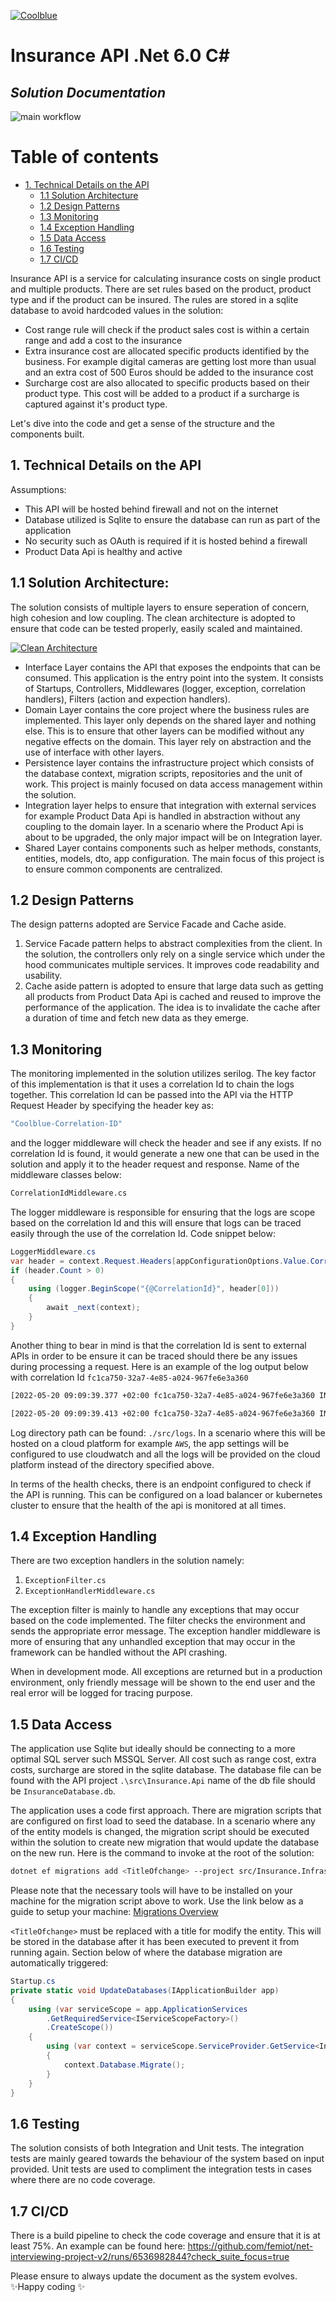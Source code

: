 [![Coolblue](https://github.com/femiot/net-interviewing-project-v2/blob/master/logo.png)](https://www.coolblue.nl/en)

# Insurance API .Net 6.0 C#
## _Solution Documentation_
![main workflow](https://github.com/femiot/net-interviewing-project-v2/actions/workflows/dotnet.yml/badge.svg)

Table of contents
=================

<!--ts-->
   * [1. Technical Details on the API](#1-technical-details-on-the-api)
      * [1.1 Solution Architecture](#11-solution-architecture)
      * [1.2 Design Patterns](#12-design-patterns)
      * [1.3 Monitoring](#13--monitoring)
      * [1.4 Exception Handling](#14-exception-handling)
      * [1.5 Data Access](#15-data-access)
      * [1.6 Testing](#16-testing)
      * [1.7 CI/CD](#17-cicd)
<!--te-->

Insurance API is a service for calculating insurance costs on single product and multiple products. There are set rules based on the product, product type and if the product can be insured. The rules are stored in a sqlite database to avoid hardcoded values in the solution:

- Cost range rule will check if the product sales cost is within a certain range and add a cost to the insurance 
- Extra insurance cost are allocated specific products identified by the business. For example digital cameras are getting lost more than usual and an extra cost of 500 Euros should be added to the insurance cost
- Surcharge cost are also allocated to specific products based on their product type. This cost will be added to a product if a surcharge is captured against it's product type.

Let's dive into the code and get a sense of the structure and the components built.

## 1. Technical Details on the API

Assumptions:
- This API will be hosted behind firewall and not on the internet
- Database utilized is Sqlite to ensure the database can run as part of the application
- No security such as OAuth is required if it is hosted behind a firewall
- Product Data Api is healthy and active


##  1.1 Solution Architecture:
The solution consists of multiple layers to ensure seperation of concern, high cohesion and low coupling. The clean architecture is adopted to ensure that code can be tested properly, easily scaled and maintained.

[![Clean Architecture](https://github.com/femiot/net-interviewing-project-v2/blob/master/clean_architecture.drawio.svg)]()

- Interface Layer contains the API that exposes the endpoints that can be consumed. This application is the entry point into the system. It consists of Startups, Controllers, Middlewares (logger, exception, correlation handlers), Filters (action and expection handlers). 
- Domain Layer contains the core project where the business rules are implemented. This layer only depends on the shared layer and nothing else. This is to ensure that other layers can be modified without any negative effects on the domain. This layer rely on abstraction and the use of interface with other layers.
- Persistence layer contains the infrastructure project which consists of the database context, migration scripts, repositories and the unit of work. This project is mainly focused on data access management within the solution.
- Integration layer helps to ensure that integration with external services for example Product Data Api is handled in abstraction without any coupling to the domain layer. In a scenario where the Product Api is about to be upgraded, the only major impact will be on Integration layer. 
- Shared Layer contains components such as helper methods, constants, entities, models, dto, app configuration. The main focus of this project is to ensure common components are centralized.

## 1.2 Design Patterns
The design patterns adopted are Service Facade and Cache aside.

1. Service Facade pattern helps to abstract complexities from the client. In the solution, the controllers only rely on a single service which under the hood communicates multiple services. It improves code readability and usability.
2. Cache aside pattern is adopted to ensure that large data such as getting all products from Product Data Api is cached and reused to improve the performance of the application. The idea is to invalidate the cache after a duration of time and fetch new data as they emerge. 

## 1.3  Monitoring
The monitoring implemented in the solution utilizes serilog. The key factor of this implementation is that it uses a correlation Id to chain the logs together. This correlation Id can be passed into the API via the HTTP Request Header by specifying the header key as:
```sh
"Coolblue-Correlation-ID"
```
and the logger middleware will check the header and see if any exists. If no correlation Id is found, it would generate a new one that can be used in the solution and apply it to the header request and response. Name of the middleware classes below:
```sh
CorrelationIdMiddleware.cs
```
The logger middleware is responsible for ensuring that the logs are scope based on the correlation Id and this will ensure that logs can be traced easily through the use of the correlation Id. Code snippet below:
```cs
LoggerMiddleware.cs
var header = context.Request.Headers[appConfigurationOptions.Value.CorrelationKey];
if (header.Count > 0)
{
    using (logger.BeginScope("{@CorrelationId}", header[0]))
    {
        await _next(context);
    }
}
```


Another thing to bear in mind is that the correlation Id is sent to external APIs in order to be ensure it can be traced should there be any issues during processing a request. Here is an example of the log output below with correlation Id `fc1ca750-32a7-4e85-a024-967fe6e3a360`
```sh
[2022-05-20 09:09:39.377 +02:00 fc1ca750-32a7-4e85-a024-967fe6e3a360 INF] Executing endpoint 'Insurance.Api.Controllers.SurchargeController.UploadSurchargeRates (Insurance.Api)'

[2022-05-20 09:09:39.413 +02:00 fc1ca750-32a7-4e85-a024-967fe6e3a360 INF] Route matched with {action = "UploadSurchargeRates", controller = "Surcharge"}. Executing controller action with signature System.Threading.Tasks.Task`1[Microsoft.AspNetCore.Mvc.IActionResult] UploadSurchargeRates(Insurance.Shared.Payload.Requests.SurchargeUploadRequest) on controller Insurance.Api.Controllers.SurchargeController (Insurance.Api).
```
Log directory path can be found: `./src/logs`. In a scenario where this will be hosted on a cloud platform for example `AWS`, the app settings will be configured to use cloudwatch and all the logs will be provided on the cloud platform instead of the directory specified above.

In terms of the health checks, there is an endpoint configured to check if the API is running. This can be configured on a load balancer or kubernetes cluster to ensure that the health of the api is monitored at all times. 

## 1.4 Exception Handling
There are two exception handlers in the solution namely:
1. `ExceptionFilter.cs`
2. `ExceptionHandlerMiddleware.cs`

The exception filter is mainly to handle any exceptions that may occur based on the code implemented. The filter checks the environment and sends the appropriate error message. The exception handler middleware is more of ensuring that any unhandled exception that may occur in the framework can be handled without the API crashing. 

When in development mode. All exceptions are returned but in a production environment, only friendly message will be shown to the end user and the real error will be logged for tracing purpose.

## 1.5 Data Access
The application use Sqlite but ideally should be connecting to a more optimal SQL server such MSSQL Server. All cost such as range cost, extra costs, surcharge are stored in the sqlite database. The database file can be found with the API project `.\src\Insurance.Api` name of the db file should be `InsuranceDatabase.db`.

The application uses a code first approach. There are migration scripts that are configured on first load to seed the database. In a scenario where any of the entity models is changed, the migration script should be executed within the solution to create new migration that would update the database on the new run. Here is the command to invoke at the root of the solution:
```sh
dotnet ef migrations add <TitleOfchange> --project src/Insurance.Infrastructure --startup-project src/Insurance.Api --context InsuranceContext -o 'MigrationData'
```
Please note that the necessary tools will have to be installed on your machine for the migration script above to work. Use the link below as a guide to setup your machine:
[Migrations Overview](https://docs.microsoft.com/en-us/ef/core/managing-schemas/migrations/?tabs=dotnet-core-cli)

`<TitleOfchange>` must be replaced with a title for modify the entity. This will be stored in the database after it has been executed to prevent it from running again. Section below of where the database migration are automatically triggered:
```cs
Startup.cs
private static void UpdateDatabases(IApplicationBuilder app)
{
    using (var serviceScope = app.ApplicationServices
        .GetRequiredService<IServiceScopeFactory>()
        .CreateScope())
    {
        using (var context = serviceScope.ServiceProvider.GetService<InsuranceContext>())
        {
            context.Database.Migrate();
        }
    }
}
```
## 1.6 Testing
The solution consists of both Integration and Unit tests. The integration tests are mainly geared towards the behaviour of the system based on input provided. 
Unit tests are used to compliment the integration tests in cases where there are no code coverage.

## 1.7 CI/CD
There is a build pipeline to check the code coverage and ensure that it is at least 75%. An example can be found here: https://github.com/femiot/net-interviewing-project-v2/runs/6536982844?check_suite_focus=true

Please ensure to always update the document as the system evolves. 
✨Happy coding ✨



